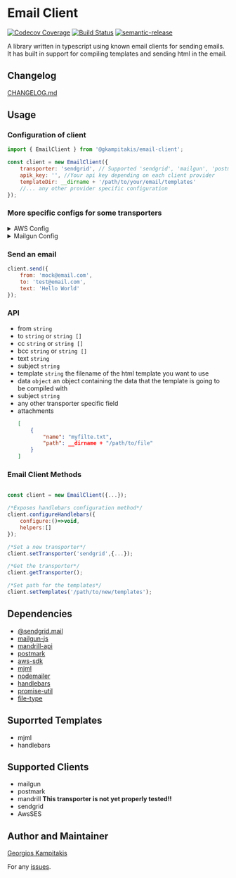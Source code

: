 # Email Client

[![Codecov Coverage](https://img.shields.io/codecov/c/github/gkampitakis/email-client)](https://codecov.io/gh/gkampitakis/email-client) [![Build Status](https://travis-ci.org/gkampitakis/email-client.svg?branch=master)](https://travis-ci.org/gkampitakis/email-client)
[![semantic-release](https://img.shields.io/badge/%20%20%F0%9F%93%A6%F0%9F%9A%80-semantic--release-e10079.svg)](https://github.com/semantic-release/semantic-release)

A library written in typescript using known email clients for sending emails. It has built in support for compiling templates and sending html in the email.

## Changelog

[CHANGELOG.md](./CHANGELOG.md)

## Usage

### Configuration of client

```javascript
import { EmailClient } from '@gkampitakis/email-client';

const client = new EmailClient({
	transporter: 'sendgrid', // Supported 'sendgrid', 'mailgun', 'postmark', 'mandrill' ,'aws'
	apik_key: '', //Your api key depending on each client provider
	templateDir: __dirname + '/path/to/your/email/templates'
	//... any other provider specific configuration
});
```

### More specific configs for some transporters

<details><summary> AWS Config</summary>
<p>

```json
{
	"api_key":<apiKey>,
	"secret":<secret>,
	"region:"<region>
}
```

</p>
</details>

<details><summary> Mailgun Config</summary>
<p>

```json
{
	"api_key":<apiKey>,
	"domain":<domain>
}
```

</p>
</details>

### Send an email

```javascript
client.send({
	from: 'mock@email.com',
	to: 'test@email.com',
	text: 'Hello World'
});
```

### API

-   from `string`
-   to `string` or `string []`
-   cc `string` or `string []`
-   bcc `string` or `string []`
-   text `string`
-   subject `string`
-   template `string` the filename of the html template you want to use
-   data `object` an object containing the data that the template is going to be compiled with
-   subject `string`
-   any other transporter specific field
-   attachments
    ```json
    [
    	{
    		"name": "myfilte.txt",
    		"path": __dirname + "/path/to/file"
    	}
    ]
    ```

### Email Client Methods

```javascript

const client = new EmailClient({...});

/*Exposes handlebars configuration method*/
client.configureHandlebars({
	configure:()=>void,
	helpers:[]
});

/*Set a new transporter*/
client.setTransporter('sendgrid',{...});

/*Get the transporter*/
client.getTransporter();

/*Set path for the templates*/
client.setTemplates('/path/to/new/templates');

```

## Dependencies

-   [@sendgrid.mail](https://www.npmjs.com/package/@sendgrid/mail)
-   [mailgun-js](https://www.npmjs.com/package/mailgun-js)
-   [mandrill-api](https://www.npmjs.com/package/mandrill-api)
-   [postmark](https://www.npmjs.com/package/postmark)
-   [aws-sdk](https://www.npmjs.com/package/aws-sdk)
-   [mjml](https://www.npmjs.com/package/mjml)
-   [nodemailer](https://www.npmjs.com/package/nodemailer)
-   [handlebars](https://www.npmjs.com/package/handlebars)
-   [promise-util](https://www.npmjs.com/package/@gkampitakis/promise-util)
-   [file-type](https://www.npmjs.com/package/file-type)

## Suporrted Templates

-   mjml
-   handlebars

## Supported Clients

-   mailgun
-   postmark
-   mandrill **This transporter is not yet properly tested!!**
-   sendgrid
-   AwsSES

## Author and Maintainer

[Georgios Kampitakis](https://github.com/gkampitakis)

For any [issues](https://github.com/gkampitakis/email-client/issues).
